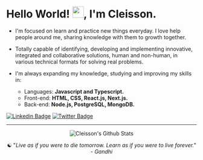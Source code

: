 
<h1>Hello World! <img src="https://raw.githubusercontent.com/kaueMarques/kaueMarques/master/hi.gif" width="30px">, I'm Cleisson. </h1>     
       
<!--- 🔭 I’m currently working on ...--> 
- I'm focused on learn and practice new things everyday. I love help people around me, sharing knowledge with them to growth together.

- Totally capable of identifying, developing and implementing innovative, integrated and collaborative solutions, human and non-human, in various technical formats for solving real problems.

- I'm always expanding my knowledge, studying and improving my skills in:
   - Languages: <strong>Javascript and Typescript.</strong>
   - Front-end: <strong>HTML, CSS, React.js, Next.js.</strong> 
   - Back-end: <strong>Node.js, PostgreSQL, MongoDB.</strong>

<!-- - I'm always expanding my knowledge, studying and improving my skills in:
   - Data Structures and Algorithms
   - Agile Methodologies, Development Principles
   - Source Control, Build Tools, Cloud Providers
   - Programming Paradigms, Software Architecture Styles
   - Design Patterns, Software Testing
   - CyberSecurity, Services Models
   - Databases, Search Engines, Caching Mechanisms
   - Message Brokers, APIs, Authentication 
   - Containarization, Orchestration

- Programming Languages: JavaScript, Elixir, Python, Solidity, C++, Java, PHP. -->

[![Linkedin Badge](https://img.shields.io/badge/-Linkedin-0072b1?style=flat&logo=Linkedin&logoColor=white&link=https://www.linkedin.com/in/cleissonom/)](https://www.linkedin.com/in/cleissonom/)
[![Twitter Badge](https://img.shields.io/badge/-Twitter-00acee?style=flat&logo=Twitter&logoColor=white&link=https://www.twitter.com/cleissonom/)](https://www.twitter.com/cleissonom/)
  
  ---    
  
<div align="center">

![Cleisson's Github Stats](https://github-readme-stats.vercel.app/api?username=cleissonom&show_icons=true&theme=dark)
           
 ☯︎ "<em>Live as if you were to die tomorrow. Learn as if you were to live forever.<em>" - Gandhi       


